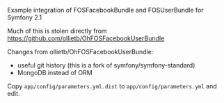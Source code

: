 Example integration of FOSFacebookBundle and FOSUserBundle for Symfony 2.1

Much of this is stolen directly from
https://github.com/ollietb/OhFOSFacebookUserBundle

Changes from ollietb/OhFOSFacebookUserBundle:

* useful git history (this is a fork of symfony/symfony-standard)
* MongoDB instead of ORM

Copy `app/config/parameters.yml.dist` to `app/config/parameters.yml` and edit.
